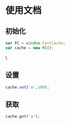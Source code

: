 # 使用文档

## 初始化

```js
var FC = window.FastCache;
var cache = new FC();
```
\
## 设置

```js
cache.set('a',100);
```

## 获取

```js
cache.get('a');
```